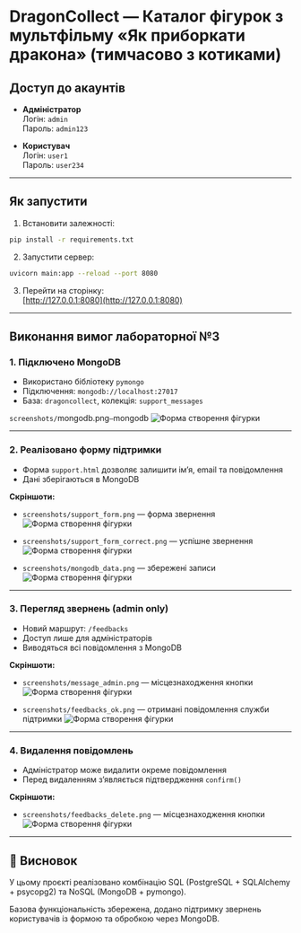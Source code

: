# DragonCollect — Каталог фігурок з мультфільму «Як приборкати дракона» (тимчасово з котиками)

## Доступ до акаунтів

- **Адміністратор**  
  Логін: `admin`  
  Пароль: `admin123`

- **Користувач**  
  Логін: `user1`  
  Пароль: `user234`

---


## Як запустити

1. Встановити залежності:

```bash
pip install -r requirements.txt
```

2. Запустити сервер:

```bash
uvicorn main:app --reload --port 8080
```

3. Перейти на сторінку:  
[http://127.0.0.1:8080](http://127.0.0.1:8080)

---

## Виконання вимог лабораторної №3


### 1. Підключено MongoDB

- Використано бібліотеку `pymongo`
- Підключення: `mongodb://localhost:27017`
- База: `dragoncollect`, колекція: `support_messages`

`screenshots/`mongodb.png` — `mongodb
![Форма створення фігурки](screenshots/mongodb.png)

---

### 2. Реалізовано форму підтримки

- Форма `support.html` дозволяє залишити ім’я, email та повідомлення
- Дані зберігаються в MongoDB

**Скріншоти:**
- `screenshots/support_form.png` — форма звернення
![Форма створення фігурки](screenshots/support_form.png)

- `screenshots/support_form_correct.png` — успішне звернення
![Форма створення фігурки](screenshots/support_form_correct.png)

- `screenshots/mongodb_data.png` — збережені записи
![Форма створення фігурки](screenshots/mongodb_data.png)
---


### 3. Перегляд звернень (admin only)

- Новий маршрут: `/feedbacks`
- Доступ лише для адміністраторів
- Виводяться всі повідомлення з MongoDB

**Скріншоти:**

- `screenshots/message_admin.png` — місцезнаходження кнопки
![Форма створення фігурки](screenshots/message_admin.png)

- `screenshots/feedbacks_ok.png` — отримані повідомлення служби підтримки
![Форма створення фігурки](screenshots/feedbacks_ok.png)

---

### 4. Видалення повідомлень

- Адміністратор може видалити окреме повідомлення
- Перед видаленням з’являється підтвердження `confirm()`


**Скріншоти:**

- `screenshots/feedbacks_delete.png` — місцезнаходження кнопки
![Форма створення фігурки](screenshots/feedbacks_delete.png)

---


## 📌 Висновок

У цьому проєкті реалізовано комбінацію SQL (PostgreSQL + SQLAlchemy + psycopg2) та NoSQL (MongoDB + pymongo).

Базова функціональність збережена, додано підтримку звернень користувачів із формою та обробкою через MongoDB.